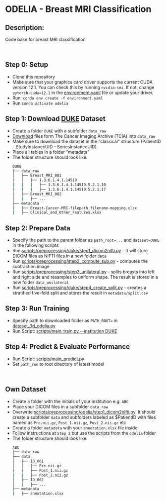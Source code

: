 # ODELIA - Breast MRI Classification 
## Description:
Code base for breast MRI classification

<br/>

## Step 0: Setup 
* Clone this repository 
* Make sure that your graphics card driver supports the current CUDA version 12.1. You can check this by running `nvidia-smi`. 
If not, change `pytorch-cuda=12.1` in the [environment.yaml](environment.yaml) file or update your driver.
* Run: `conda env create -f environment.yaml`
* Run `conda activate odelia`

## Step 1: Download [DUKE](https://sites.duke.edu/mazurowski/resources/breast-cancer-mri-dataset/) Dataset
* Create a folder `DUKE` with a subfolder `data_raw`
* [Download](https://wiki.cancerimagingarchive.net/pages/viewpage.action?pageId=70226903) files form The Cancer Imaging Archive (TCIA) into  `data_raw`
* Make sure to download the dataset in the "classical" structure (PatientID - StudyInstanceUID - SeriesInstanceUID) 
* Place all tables in a folder "metadata" 
* The folder structure should look like:
    ```bash
    DUKE
    ├── data_raw
    │   ├── Breast_MRI_001
    │   │   ├── 1.3.6.1.4.1.14519
    |   |   |   ├── 1.3.6.1.4.1.14519.5.2.1.10
    |   |   |   ├── 1.3.6.1.4.1.14519.5.2.1.17
    │   ├── Breast_MRI_002
    │   |   ├── ...
    ├── metadata
    |   ├── Breast-Cancer-MRI-filepath_filename-mapping.xlsx
    |   ├── Clinical_and_Other_Features.xlsx
    ```

## Step 2: Prepare Data 
* Specify the path to the parent folder as `path_root=...` and `dataset=DUKE` in the following scripts
* Run  [scripts/preprocessing/duke/step1_dicom2nifti.py](scripts/preprocessing/duke/step1_dicom2nifti.py) - It will store DICOM files as NIFTI files in a new folder `data`
* Run [scripts/preprocessing/step2_compute_sub.py](scripts/preprocessing/step2_compute_sub.py) - computes the subtraction image
* Run [scripts/preprocessing/step3_unilateral.py](scripts/preprocessing/step3_unilateral.py) - splits breasts into left and right side and resamples to uniform shape. The result is stored in a new folder `data_unilateral`
* Run [scripts/preprocessing/duke/step4_create_split.py](scripts/preprocessing/duke/step4_create_split.py) - creates a stratified five-fold split and stores the result in `metadata/split.csv`

## Step 3: Run Training
* Specify path to downloaded folder as `PATH_ROOT=` in [dataset_3d_odelia.py](odelia/data/datasets/dataset_3d_odelia.py)
* Run Script: [scripts/main_train.py --institution DUKE](scripts/main_train.py)


## Step 4: Predict & Evaluate Performance
* Run Script: [scripts/main_predict.py](scripts/main_predict.py)
* Set `path_run` to root directory of latest model 

<br>

## Own Dataset
* Create a folder with the initials of your institution e.g. `ABC`
* Place your DICOM files in a subfolder `data_raw`
* Overwrite [scripts/preprocessing/odelia/step1_dicom2nifti.py](scripts/preprocessing/odelia/step1_dicom2nifti.py). It should create a subfolder `data` and subfolders labeled as $PatientID with files named as `Pre.nii.gz`, `Post_1.nii.gz`, `Post_2.nii.gz` etc 
* Create a folder `metadata` with your `annotation.xlsx` file inside 
* Follow instructions at `Step 2` but use the scripts from the `odelia` folder  
* The folder structure should look like:
    ```bash
    ABC
    ├── data_raw
    ├── data
    │   ├── ID_001
    │   │   ├── Pre.nii.gz
    |   |   ├── Post_1.nii.gz
    |   |   ├── Post_2.nii.gz
    │   ├── ID_002
    │   |   ├── ...
    ├── metadata
    |   ├── annotation.xlsx
    ```